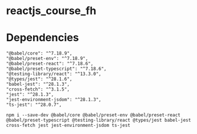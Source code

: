 # reactjs_course_fh

# Dependencies

    "@babel/core": "^7.18.9",
    "@babel/preset-env": "^7.18.9",
    "@babel/preset-react": "^7.18.6",
    "@babel/preset-typescript": "^7.18.6",
    "@testing-library/react": "^13.3.0",
    "@types/jest": "^28.1.6",
    "babel-jest": "^28.1.3",
    "cross-fetch": "^3.1.5",
    "jest": "^28.1.3",
    "jest-environment-jsdom": "^28.1.3",
    "ts-jest": "^28.0.7",


```console
npm i --save-dev @babel/core @babel/preset-env @babel/preset-react @babel/preset-typescript @testing-library/react @types/jest babel-jest cross-fetch jest jest-environment-jsdom ts-jest 
```